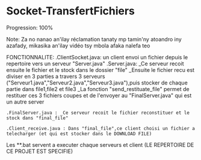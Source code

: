 # Socket-TransfertFichiers

Progression: 100%

Note: Za no nanao an'ilay réclamation tanaty mp tamin'ny atoandro iny azafady, mikasika an'ilay vidéo tsy mbola afaka nalefa teo 

FONCTIONNALITE:
	.ClientSocket.java: un client envoi un fichier depuis le repertoire vers un serveur "Server.java"
	.Server.java: _Ce serveur recoit ensuite le fichier et le stock dans le dossier "file"
		      _Ensuite le fichier recu est diviser en 3 parties a travers 3 serveurs ("Serveur1.java","Serveur2.java","Serveur3.java"),puis stocker de chaque partie dans file1,file2 et file3
		      _La fonction "send_restituate_file" permet de restituer ces 3 fichiers coupes et de l'envoyer au "FinalServer.java" qui est un autre server

	.FinalServer.java : _Ce serveur recoit le fichier reconstituer et le stock dans "final_file"

	.Client_receive.java : Dans "final_file",ce client choisi un fichier a telecharger (et qui est stocker dans le DOWNLOAD FILE)

Les **.bat servent a executer chaque serveurs et client
(LE REPERTOIRE DE CE PROJET EST SPECIFIE)
